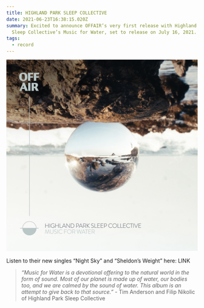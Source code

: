 ```yaml
---
title: HIGHLAND PARK SLEEP COLLECTIVE
date: 2021-06-23T16:38:15.020Z
summary: Excited to announce OFFAIR’s very first release with Highland Park
  Sleep Collective’s Music for Water, set to release on July 16, 2021.
tags:
  - record
---
```

![Music for Water](/static/img/album-artwork.jpg)

Listen to their new singles “Night Sky” and “Sheldon’s Weight” here: LINK

> *“Music for Water is a devotional offering to the natural world in the form of sound. Most of our planet is made up of water, our bodies too, and we are calmed by the sound of water. This album is an attempt to give back to that source.”* - Tim Anderson and Filip Nikolic of Highland Park Sleep Collective